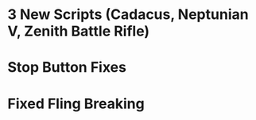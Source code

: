 # 3 New Scripts (Cadacus, Neptunian V, Zenith Battle Rifle)
# Stop Button Fixes
# Fixed Fling Breaking

